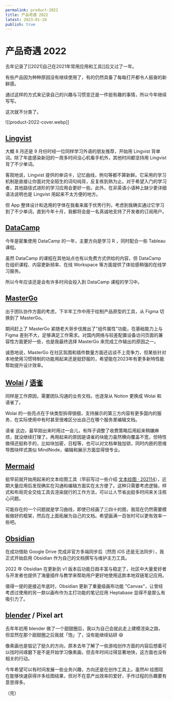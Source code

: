 ```yaml
---
permalink: product-2022
title: 产品奇遇 2022
latest: 2023-01-10
publish: true
---
```

# 产品奇遇 2022

去年记录了[[2021|自己在2021年常用应用和工具]]后又过了一年。

有些产品因为种种原因没有继续使用了，有的仍然具备了每每打开都令人振奋的新鲜感。

通过这样的方式来记录自己的兴趣与习惯变迁是一件挺有趣的事情，所以今年继续写写。

这次就不分类了。

![[product-2022-cover.webp]]

## [Lingvist](https://lingvist.com/)

大概 8 月还是 9 月份时经一位同样学习外语的朋友推荐，开始用 Lingvist 背单词。除了年底感染新冠的一周多时间没心机看手机外，其他时间都坚持用 Lingvist 背了不少单词。

客观地说，Lingvist 提供的单词卡，记忆曲线，例句等都不算新鲜。它采用的学习机制是直接让你面对完全陌生的词句纯背，反复练到熟为止。对于希望入门的学习者，其他路径式进阶的学习应用会更好一些。此外，在非英语小语种上缺少更详细语法说明也是 Lingvist 用起来不太方便的地方。

但 App 整体设计和选用的字体在我看来属于优秀行列，考虑到我确实通过它学习到了不少单词，直到今年十月，我都将会是一名真诚地支持了开发者的订阅用户。

## [DataCamp](https://app.datacamp.com/learn)

今年是密集使用 DataCamp 的一年，主要方向是学习 R ，同时配合一些 Tableau 课程。

虽然 DataCamp 的课程在其他站点也有以免费方式供给的内容，但 DataCamp 在组织课程、内容更新频率、在线 Workspace 等方面提供了体验感稍强的在线学习服务。

所以今年应该还是会有许多时间会投入到 DataCamp 课程的学习中。

## [MasterGo](https://mastergo.com/)

出于团队协作方面的考虑，下半年工作中用于绘制产品原型的工具，从 Figma 切换到了 MasterGo。

期间赶上了 MasterGo 紧随老大哥步伐推出了"组件属性"功能，在基础能力上与 Figma 差别不大，足够满足工作需求。对国内网络与较差配置设备访问页面的兼容性方面更好一些，也是我最终选择 MasterGo 来完成工作输出的原因之一。

诚恳地说，MasterGo 在社区氛围和插件数量方面还远谈不上竞争力，但某些针对本地使用习惯特制的功能用起来还是挺舒服的，希望能在2023年有更多新特性能帮助提升设计效率。

## [Wolai](https://www.wolai.com/) / [语雀](https://www.yuque.com/dashboard)

同样是工作原因，需要团队沟通的业务文档，也逐渐从 Notion 更换成 Wolai 和 语雀了。

Wolai 的一些亮点在于块类型拆得很细，支持展示的第三方内容有更多国内的服务，在实际使用中有时甚至很难区分出自己在哪个服务里编辑文档。

语雀 这边，最早刚出来时用过一会儿，有阵子调整了收费策略后用起来稍嫌麻烦，就没继续打理了。再用起来的原因是语雀的块能力虽然横向覆盖不宽，但特性做得还挺称手的，比如块加密，日程等，也可以对文档单独加锁，同时内嵌的思维导图块样式类似 MindNode，编辑和展示方面显得很专业。

## [Mermaid](https://mermaid.js.org/intro/)

挺早前就开始用起来的文本绘图工具（早前写过一些介绍 [文本绘图 · 202114](https://mp.weixin.qq.com/s/uiAd2bRgL-UPgunR9W8sSw)），近期大量应用后发现确实在沟通和编辑方面实在太方便了。这种只需要考虑逻辑，样式和布局完全交给工具去渲染就行的工作方法，可以让人节省出挺多时间来关注核心问题。

可能存在的一个问题就是学习曲线，即使已经画了三四十的图，我现在仍然需要模板做好的框架，然后在上面拓展为自己的文档。希望画满一百张时可以更有效率一些吧。

## [Obsidian](https://obsidian.md/)

在成功借助 Google Drive 完成非官方多端同步后（然而 iOS 还是无法同步），我正式开始启用 Obsidian 作为自己的文档撰写与维护主力工具。

2022 年 Obsidian 在更新到 v1 版本后功能日趋丰富与稳定了，社区中大量爱好者与开发者也提供了海量插件与教学来帮助用户更好地使用这款本地双链笔记应用。

值得一提的是接近年底时，Obsidian 更新了重量级画布功能 "Canvas"，让曾经考虑过使用的另一款以画布作为主打功能的笔记应用 Heptabase 显得不是那么有吸引力了。

## [blender](https://www.blender.org/) / Pixel art

去年年初用 blender 做了一个甜甜圈后，我以为自己会就此走上建模渲染之路，但显然在那个甜甜圈之后我就「饱」了，没有能继续钻研 😄

像素画也是惦记了挺久的方向，原本去年了解了一些游戏创作方面的内容后想着可以找时间琢磨下是不是开始学习像素画，但去年时间过得显著地快，这方面也没有相关的行动。

今年希望可以有时间发展一些业务兴趣，方向还是在创作工具上。虽然AI 绘图现在能够快速获得许多绘图结果，但对不在意产出效率的爱好，手作过程的乐趣要有意思得多。

（完）